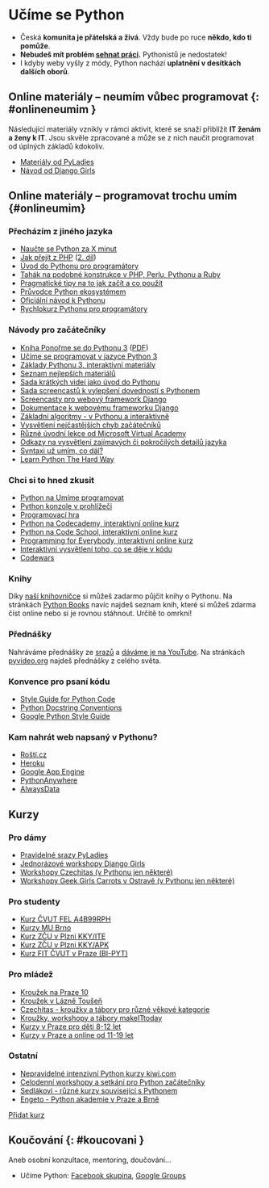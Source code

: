 # Učíme se Python

-   Česká **komunita je přátelská a živá**. Vždy bude po ruce **někdo,
    kdo ti pomůže**.
-   **Nebudeš mít problém [sehnat práci](/prace/).** Pythonistů je
    nedostatek!
-   I kdyby weby vyšly z módy, Python nachází **uplatnění v desítkách
    dalších oborů**.

## Online materiály – neumím vůbec programovat {: #onlineneumim }

Následující materiály vznikly v rámci aktivit, které se snaží přiblížit
**IT ženám a ženy k IT**. Jsou skvěle zpracované a může se z nich naučit
programovat od úplných základů kdokoliv.

-   [Materiály od PyLadies](http://naucse.python.cz/course/pyladies/)
-   [Návod od Django Girls](http://tutorial.djangogirls.org/)

## Online materiály – programovat trochu umím {#onlineumim}

###  Přecházím z jiného jazyka

-   [Naučte se Python za X minut](http://learnxinyminutes.com/docs/cs-cz/python3/)
-   [Jak přejít z PHP](http://www.zdrojak.cz/clanky/jak-napisu-webovou-aplikaci-v-pythonu/)
    ([2. díl](http://www.zdrojak.cz/clanky/jak-napisu-webovou-aplikaci-v-pythonu-2/))
-   [Úvod do Pythonu pro programátory](https://speakerdeck.com/u/pydanny/p/intro-to-python)
-   [Tahák na podobné konstrukce v PHP, Perlu, Pythonu a Ruby](http://hyperpolyglot.org/scripting)
-   [Pragmatické tipy na to jak začít a co použít](http://blog.jmoz.co.uk/learning-python-the-pragmatic-way/)
-   [Průvodce Python ekosystémem](http://docs.python-guide.org/)
-   [Oficiální návod k Pythonu](https://docs.python.org/3/tutorial/)
-   [Rychlokurz Pythonu pro programátory](http://stephensugden.com/crash_into_python/)

###  Návody pro začátečníky

-   [Kniha Ponořme se do Pythonu 3](http://diveintopython3.py.cz/index.html)
    ([PDF](http://knihy.nic.cz/files/nic/edice/mark_pilgrim_dip3_ver3.pdf))
-   [Učíme se programovat v jazyce Python 3](http://howto.py.cz/)
-   [Základy Pythonu 3, interaktivní materiály](https://github.com/tomasbedrich/skoleni-python)
-   [Seznam nejlepších materiálů](http://net.tutsplus.com/tutorials/the-best-way-to-learn-python/)
-   [Sada krátkých videí jako úvod do Pythonu](https://www.cbtnuggets.com/it-training/python-programming)
-   [Sada screencastů k vylepšení dovedností s Pythonem](http://www.neckbeardrepublic.com/screencasts/)
-   [Screencasty pro webový framework Django](https://godjango.com/)
-   [Dokumentace k webovému frameworku Django](https://docs.djangoproject.com/)
-   [Základní algoritmy - v Pythonu a interaktivně](http://interactivepython.org/runestone/static/pythonds/index.html)
-   [Vysvětlení nejčastějších chyb začátečníků](https://inventwithpython.com/blog/2012/07/09/16-common-python-runtime-errors-beginners-find/)
-   [Různé úvodní lekce od Microsoft Virtual Academy](https://mva.microsoft.com/search/SearchResults.aspx?q=python&index=2&lang=1029$1033)
-   [Odkazy na vysvětlení zajímavých či pokročilých detailů jazyka](https://web.archive.org/web/20170912115918/http://jessenoller.com/good-to-great-python-reads/)
-   [Syntaxi už umím, co dál?](http://newcoder.io/)
-   [Learn Python The Hard Way](http://learnpythonthehardway.org/)

###  Chci si to hned zkusit

-   [Python na Umíme programovat](https://www.umimeprogramovat.cz/programovani-v-pythonu)
-   [Python konzole v prohlížeči](http://repl.it/)
-   [Programovací hra](http://www.checkio.org)
-   [Python na Codecademy, interaktivní online kurz](https://www.codecademy.com/pro/intensive/programming-with-python)
-   [Python na Code School, interaktivní online kurz](https://www.codeschool.com/learn/python)
-   [Programming for Everybody, interaktivní online kurz](https://www.coursera.org/course/pythonlearn)
-   [Interaktivní vysvětlení toho, co se děje v kódu](http://www.pythontutor.com/)
-   [Codewars](https://www.codewars.com/?language=python)

###  Knihy

Díky [naší knihovničce](https://books.pyvo.cz/) si můžeš zadarmo půjčit
knihy o Pythonu. Na stránkách [Python Books](http://pythonbooks.revolunet.com/) navíc najdeš seznam knih,
které si můžeš zdarma číst online nebo si je rovnou stáhnout. Určitě to
omrkni!

###  Přednášky

Nahráváme přednášky ze [srazů](/#akce) a [dáváme je na YouTube](https://www.youtube.com/user/pyvec/playlists). Na stránkách
[pyvideo.org](http://pyvideo.org/) najdeš přednášky z celého světa.

###  Konvence pro psaní kódu

-   [Style Guide for Python Code](https://pep8.org/)
-   [Python Docstring Conventions](http://www.python.org/dev/peps/pep-0257/)
-   [Google Python Style Guide](https://google.github.io/styleguide/pyguide.html)

###  Kam nahrát web napsaný v Pythonu?

-   [Roští.cz](https://rosti.cz/python-hosting/)
-   [Heroku](https://www.heroku.com/)
-   [Google App Engine](https://developers.google.com/appengine/)
-   [PythonAnywhere](https://www.pythonanywhere.com/)
-   [AlwaysData](https://www.alwaysdata.com/)

## Kurzy

### Pro dámy

-   [Pravidelné srazy PyLadies](http://pyladies.cz)
-   [Jednorázové workshopy Django Girls](http://djangogirls.org)
-   [Workshopy Czechitas (v Pythonu jen některé)](http://www.czechitas.cz)
-   [Workshopy Geek Girls Carrots v Ostravě (v Pythonu jen některé)](http://geekgirlscarrots.org)

### Pro studenty

-   [Kurz ČVUT FEL A4B99RPH](https://cw.fel.cvut.cz/wiki/courses/a4b99rph/prednasky/start)
-   [Kurzy MU Brno](http://is.muni.cz/vyhledavani/?search=jazyk+python+agenda%3Apr)
-   [Kurz ZČU v Plzni KKY/ITE](https://portal.zcu.cz/StagPortletsJSR168/CleanUrl?urlid=prohlizeni-predmet-sylabus&predmetZkrPrac=KKY&predmetZkrPred=ITE)
-   [Kurz ZČU v Plzni KKY/APK](https://portal.zcu.cz/StagPortletsJSR168/CleanUrl?urlid=prohlizeni-predmet-sylabus&predmetZkrPrac=KKY&predmetZkrPred=APK)
-   [Kurz FIT ČVUT v Praze (BI-PYT)](http://bk.fit.cvut.cz/cz/predmety/00/00/00/00/00/00/01/29/14/p1291406.html)

### Pro mládež

-   [Kroužek na Praze 10](http://kapsa.cz/cs/krouzky-pro-deti#python)
-   [Kroužek v Lázně Toušeň](https://www.programovanihrou.cz/)
-   [Czechitas - kroužky a tábory pro různé věkové kategorie](http://www.czechitas.cz)
-   [Kroužky, workshopy a tábory makeITtoday](https://makeittoday.cz/courses_cz.html)
-   [Kurzy v Praze pro děti 8-12 let](https://www.digikids.cz)
-   [Kurzy v Praze a online od 11-19 let](https://vzdelanibudoucnosti.cz)

### Ostatní

-   [Nepravidelné intenzivní Python kurzy kiwi.com](https://pythonweekend.cz/)
-   [Celodenní workshopy a setkání pro Python začátečníky](https://pyworking.cz/)
-   [Sedlákovi - různé kurzy související s Pythonem](https://www.sedlakovi.org/kurzy/)
-   [Engeto - Python akademie v Praze a Brně](https://engeto.cz/python-akademie/)

[Přidat kurz](https://github.com/pyvec/python.cz/edit/master/pythoncz/static/data/beginners.yml)

## Koučování {: #koucovani }

Aneb osobní konzultace, mentoring, doučování...

-   Učíme Python: [Facebook skupina](https://www.facebook.com/groups/800923800012580/), [Google Groups](https://groups.google.com/forum/#!forum/ucime-python)

